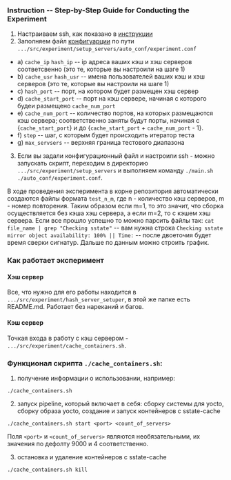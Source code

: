 ### Instruction -- Step-by-Step Guide for Conducting the Experiment
1) Настраиваем ssh, как показано в [инструкции](/wiki/yocto_cache/ssh_connection.md)
2) Заполняем файл [конфигуарции](src/setup_servers/auto_conf/[example]_experiment.conf) по пути `.../src/experiment/setup_servers/auto_conf/experiment.conf`
-  a) `cache_ip` `hash_ip` -- ip адреса ваших кэш и хэш серверов соответсвенно (это те, которые вы настроили на шаге 1)
-  b) `cache_usr` `hash_usr` -- имена пользователей ваших кэш и хэш серверов (это те, которые вы настроили на шаге 1)
-  с) `hash_port` -- порт, на котором будет размещен хэш сервер
-  d) `cache_start_port` -- порт на кэш сервере, начиная с которого будеи размещено `cache_num_port`
-  e) `cache_num_port` -- количество портов, на которых размещаются кэш сервера; соответственно заняты будут порты, начиная с {`cache_start_port`} и до {`cache_start_port` + `cache_num_port` - 1}.
-  f) `step` -- шаг, с которым будет происходить итератор теста
-  g) `max_servsers` -- верхняя граница тестового диапазона
3) Если вы задали конфигурационный файл и настроили ssh - можно запускать скрипт, переходим в директорию `.../src/experiment/setup_servers` и выполняем команду `./main.sh ./auto_conf/experiment.conf`.

В ходе проведения эксперимента в корне репозитория автоматически создаются файлы формата `test_n_m`, где n - количество кэш серверов, m - номер повторения. Таким образом если m=1, то это значит, что сборка осуществляется без кэша хэш сервера, а если m=2, то с кэшем хэш сервера.
Если все прошло успешно то можно парсить файлы так: `cat file_name | grep "Checking sstate"` -- вам нужна строка `Checking sstate mirror object availability: 100% || Time:` -- после двоеточия будет время сверки сигнатур. Дальше по данным можно строить график.

### Как работает эксперимент
#### Хэш сервер
Все, что нужно для его работы находится в `.../src/experiment/hash_server_setuper`, в этой же папке есть README.md. Работает без нареканий и багов.
#### Кэш сервер
Точкая входа в работу с кэш сервером - `.../src/experiment/cache_containers.sh`.


### Функционал скрипта `./cache_containers.sh`:

1. получение информации о использовании, например:

```shell
./cache_containers.sh
```

2. запуск pipeline, который включает в себя: сборку системы для yocto, сборку образа yocto, создание и запуск контейнеров с sstate-cache

```shell
./cache_containers.sh start <port> <count_of_servers>
```

Поля `<port>` и `<count_of_servers>` являются необязательными, их значения по дефолту 9000 и 4 соответственно.

3. остановка и удаление контейнеров с sstate-cache

```shell
./cache_containers.sh kill
```